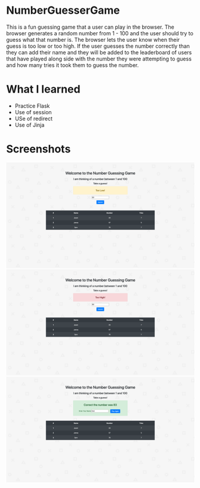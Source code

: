 # NumberGuesserGame
This is a fun guessing game that a user can play in the browser. The browser generates a random number from 1 - 100 and the user should try to guess what that number is. The browser lets the user know when their guess is too low or too high. If the user guesses the number correctly than they can add their name and they will be added to the leaderboard of users that have played along side with the number they were attempting to guess and how many tries it took them to guess the number.

# What I learned
* Practice Flask
* Use of session
* USe of redirect
* Use of Jinja
 
# Screenshots
![](static/images/screenshot-1.png)
![](static/images/screenshot-2.png)
![](static/images/screenshot-3.png)
